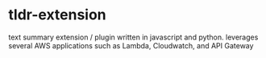 # tldr-extension
text summary extension / plugin written in javascript and python.
leverages several AWS applications such as Lambda, Cloudwatch, and API Gateway

